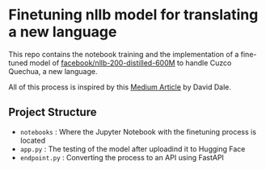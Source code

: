 # Finetuning nllb model for translating a new language

This repo contains the notebook training and the implementation of a fine-tuned model of [facebook/nllb-200-distilled-600M](https://huggingface.co/facebook/nllb-200-distilled-600M) to handle Cuzco Quechua, a new language.

All of this process is inspired by this [Medium Article](https://cointegrated.medium.com/how-to-fine-tune-a-nllb-200-model-for-translating-a-new-language-a37fc706b865) by David Dale.


## Project Structure
- `notebooks` : Where the Jupyter Notebook with the finetuning process is located
- `app.py` : The testing of the model after uploadind it to Hugging Face
- `endpoint.py` : Converting the process to an API using FastAPI
